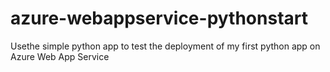 # azure-webappservice-pythonstart
Usethe simple python app to test the deployment of my first python app on Azure Web App Service
